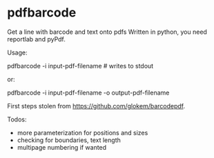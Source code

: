 # pdfbarcode
Get a line with barcode and text onto pdfs
Written in python, you need reportlab and pyPdf.

Usage:

pdfbarcode -i input-pdf-filename  # writes to stdout

or:

pdfbarcode -i input-pdf-filename -o output-pdf-filename

First steps stolen from https://github.com/glokem/barcodepdf.

Todos: 
- more parameterization for positions and sizes
- checking for boundaries, text length
- multipage numbering if wanted






